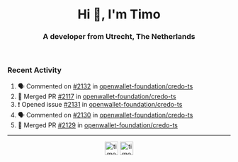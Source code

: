 <h1 align="center">Hi 👋, I'm Timo</h1>
<h3 align="center">A developer from Utrecht, The Netherlands</h3>
<br/>
<!-- https://github.com/rahuldkjain/github-profile-readme-generator --!>

<!--  <p align="left"><img src="https://github-readme-stats.vercel.app/api?username=timoglastra&show_icons=true&count_private=true&" alt="timoglastra" /></p> --!>

<!--
Github language stats
<p align="left"><img src="https://github-readme-stats.vercel.app/api/top-langs/?username=timoglastra&layout=compact" alt="timoglastra" /><p>
-->

<!-- Codestats language stats -->
<!-- <p align="left"><img src="https://codestats-readme.vercel.app/api/top-langs/?username=timoglastra&layout=compact&language_count=12" alt="timoglastra" /><p>    --!>
  
<h3>Recent Activity</h3>

<!--START_SECTION:activity-->
1. 🗣 Commented on [#2132](https://github.com/openwallet-foundation/credo-ts/issues/2132#issuecomment-2548385673) in [openwallet-foundation/credo-ts](https://github.com/openwallet-foundation/credo-ts)
2. 🎉 Merged PR [#2117](https://github.com/openwallet-foundation/credo-ts/pull/2117) in [openwallet-foundation/credo-ts](https://github.com/openwallet-foundation/credo-ts)
3. ❗ Opened issue [#2131](https://github.com/openwallet-foundation/credo-ts/issues/2131) in [openwallet-foundation/credo-ts](https://github.com/openwallet-foundation/credo-ts)
4. 🗣 Commented on [#2130](https://github.com/openwallet-foundation/credo-ts/issues/2130#issuecomment-2522491723) in [openwallet-foundation/credo-ts](https://github.com/openwallet-foundation/credo-ts)
5. 🎉 Merged PR [#2129](https://github.com/openwallet-foundation/credo-ts/pull/2129) in [openwallet-foundation/credo-ts](https://github.com/openwallet-foundation/credo-ts)
<!--END_SECTION:activity-->

---

<p align="center">
<a href="https://twitter.com/timoglastra" target="blank"><img align="center" src="https://cdn.jsdelivr.net/npm/simple-icons@3.0.1/icons/twitter.svg" alt="timoglastra" height="30" width="30" /></a>
<a href="https://linkedin.com/in/timoglastra" target="blank"><img align="center" src="https://cdn.jsdelivr.net/npm/simple-icons@3.0.1/icons/linkedin.svg" alt="timoglastra" height="30" width="30" /></a>
</p>



